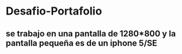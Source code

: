 # Desafio-Portafolio

## se trabajo en una pantalla de 1280*800 y la pantalla pequeña es de un iphone 5/SE